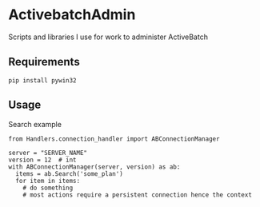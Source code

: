 # ActivebatchAdmin
Scripts and libraries I use for work to administer ActiveBatch

## Requirements
```
pip install pywin32
```

## Usage

Search example
```
from Handlers.connection_handler import ABConnectionManager

server = "SERVER_NAME"
version = 12  # int
with ABConnectionManager(server, version) as ab:
  items = ab.Search('some_plan')
  for item in items:
    # do something
    # most actions require a persistent connection hence the context
```
